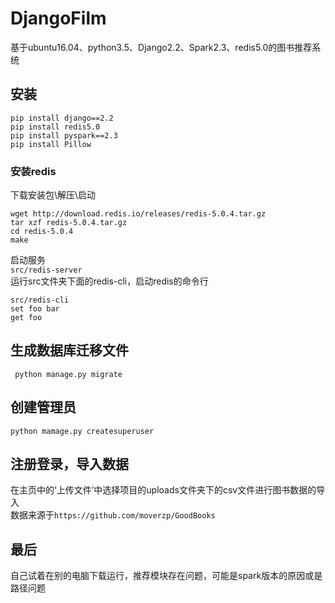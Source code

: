 # DjangoFilm
基于ubuntu16.04、python3.5、Django2.2、Spark2.3、redis5.0的图书推荐系统

## 安装
```
pip install django==2.2
pip install redis5.0
pip install pyspark==2.3
pip install Pillow
```  

### 安装redis
下载安装包\解压\启动
```
wget http://download.redis.io/releases/redis-5.0.4.tar.gz
tar xzf redis-5.0.4.tar.gz
cd redis-5.0.4
make
```  
启动服务  
`src/redis-server`   
运行src文件夹下面的redis-cli，启动redis的命令行
```
src/redis-cli
set foo bar
get foo
```

## 生成数据库迁移文件
` python manage.py migrate`

## 创建管理员
`python mamage.py createsuperuser`

## 注册登录，导入数据
在主页中的‘上传文件’中选择项目的uploads文件夹下的csv文件进行图书数据的导入   
数据来源于`https://github.com/moverzp/GoodBooks`

## 最后
自己试着在别的电脑下载运行，推荐模块存在问题，可能是spark版本的原因或是路径问题
